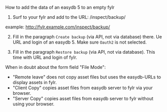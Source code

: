 How to add the data of an easydb 5 to an empty fylr

1. Surf to your fylr and add to the URL: /inspect/backup/

  example: http://fylr.example.com/inspect/backup/

2. Fill in the paragraph `Create backup` (via API, not via database) there. Ue URL and login of an easydb 5. Make sure `Oauth2` is not selected.

3. Fill in the paragraph `Restore backup` (via API, not via database). This time with URL and login of fylr.

When in doubt about the form field "File Mode":
* "Remote leave" does not copy asset files but uses the easydb-URLs to display assets in fylr.
* "Client Copy" copies asset files from easydb server to fylr via your browser.
* "Server Copy" copies asset files from easydb server to fylr without using your browser.

